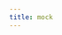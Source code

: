 ```yaml
---
title: mock
---
```


<script setup>
const packageName = '@wagmi/vue'
const connectorsPackageName = '@wagmi/vue/connectors'
</script>

<!-- @include: @shared/connectors/mock.md -->
